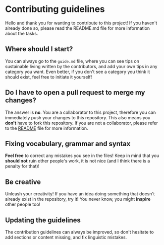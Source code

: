 # Contributing guidelines
Hello and thank you for wanting to contribute to this project! If you haven't already done so, please read the README.md file for more information about the tasks.

## Where should I start?
You can always go to the `guide.md` file, where you can see tips on sustainable living written by the contributors, and add your own tips in any category you want. Even better, if you don't see a category you think it should exist, feel free to initiate it yourself!

## Do I have to open a pull request to merge my changes?
The answer is **no**. You are a collaborator to this project, therefore you can immediately push your changes to this repository. This also means you **don't** have to fork this repository. If you are not a collaborator, please refer to the [README](README.md) file for more information.

## Fixing vocabulary, grammar and syntax
**Feel free** to correct any mistakes you see in the files! Keep in mind that you **should not** ruin other people's work, it is not nice (and I think there is a penalty for that)!

## Be creative
Unleash your creativity! If you have an idea doing something that doesn't already exist in the repository, try it! You never know, you might **inspire** other people too!

## Updating the guidelines
The contribution guidelines can always be improved, so don't hesitate to add sections or content missing, and fix linguistic mistakes.